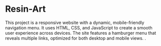 # Resin-Art
This project is a responsive website with a dynamic, mobile-friendly navigation menu. It uses HTML, CSS, and JavaScript to create a smooth user experience across devices. The site features a hamburger menu that reveals multiple links, optimized for both desktop and mobile views. .
